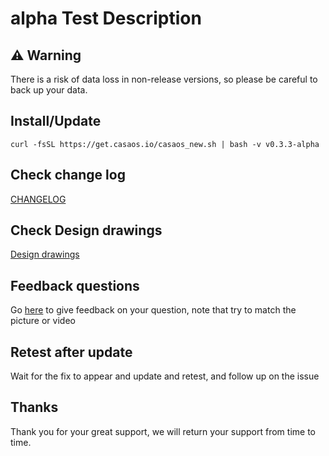 <!--
 * @Author: LinkLeong link@icewhale.com
 * @Date: 2022-06-27 11:37:26
 * @LastEditors: LinkLeong
 * @LastEditTime: 2022-06-27 16:57:38
 * @FilePath: /CasaOS/alpha.md
 * @Description: 
 * @Website: https://www.casaos.io
 * Copyright (c) 2022 by icewhale, All Rights Reserved. 
-->

# alpha Test Description

## :warning: Warning

There is a risk of data loss in non-release versions, so please be careful to back up your data.

## Install/Update

``` curl -fsSL https://get.casaos.io/casaos_new.sh | bash -v v0.3.3-alpha ```

## Check change log

[CHANGELOG](https://github.com/IceWhaleTech/CasaOS/blob/main/CHANGELOG.md)

## Check Design drawings

[Design drawings](https://www.figma.com/file/pvlGobvuWEvbCb3GLqXfim/CasaOS-V0.3.3)

## Feedback questions

Go [here]() to give feedback on your question, note that try to match the picture or video


## Retest after update

Wait for the fix to appear and update and retest, and follow up on the issue

## Thanks

Thank you for your great support, we will return your support from time to time.
